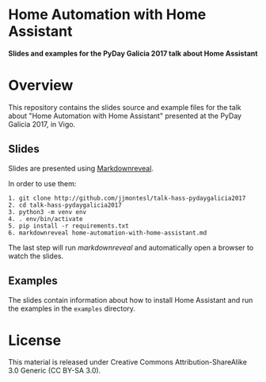 Home Automation with Home Assistant
===================================

**Slides and examples for the PyDay Galicia 2017 talk about Home Assistant**


Overview
========

This repository contains the slides source and example files for the
talk about "Home Automation with Home Assistant" presented at the
PyDay Galicia 2017, in Vigo.

Slides
------

Slides are presented using [Markdownreveal](https://github.com/markdownreveal/markdownreveal).

In order to use them:

    1. git clone http://github.com/jjmontesl/talk-hass-pydaygalicia2017
    2. cd talk-hass-pydaygalicia2017
    3. python3 -m venv env
    4. . env/bin/activate
    5. pip install -r requirements.txt
    6. markdownreveal home-automation-with-home-assistant.md

The last step will run *markdownreveal* and automatically open a browser to
watch the slides.


Examples
--------

The slides contain information about how to install Home Assistant and run the
examples in the `examples` directory.


License
====================

This material is released under Creative Commons
Attribution-ShareAlike 3.0 Generic (CC BY-SA 3.0).

